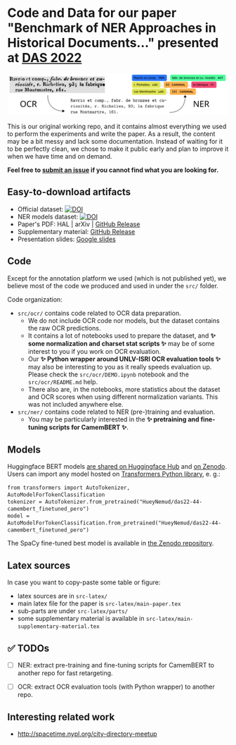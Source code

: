 # Code and Data for our paper "Benchmark of NER Approaches in Historical Documents…" presented at [DAS 2022](https://das2022.univ-lr.fr/)

![](src-latex/figs/overview-intro.svg)

This is our original working repo, and it contains almost everything we used to perform the experiments and write the paper.
As a result, the content may be a bit messy and lack some documentation.
Instead of waiting for it to be perfectly clean, we chose to make it public early and plan to improve it when we have time and on demand.

**Feel free to [submit an issue](https://github.com/soduco/paper-ner-bench-das22/issues/new) if you cannot find what you are looking for.**


## Easy-to-download artifacts
- Official dataset: [![DOI](https://zenodo.org/badge/DOI/10.5281/zenodo.6394464.svg)](https://doi.org/10.5281/zenodo.6394464)
- NER models dataset: [![DOI](https://zenodo.org/badge/DOI/10.5281/zenodo.6576008.svg)](https://doi.org/10.5281/zenodo.6576008)
- Paper's PDF: HAL | arXiv | [GitHub Release](https://github.com/soduco/paper-ner-bench-das22/releases/download/v2.0.0-camera-ready/main-paper.pdf)
- Supplementary material: [GitHub Release](https://github.com/soduco/paper-ner-bench-das22/releases/download/v2.0.0-camera-ready/main-supplementary-material.pdf)
- Presentation slides: [Google slides](https://docs.google.com/presentation/d/1GosXYlkX33KsT7AkA1Avspbae3EvqMNHGKl9TCB5pCU/edit?usp=sharing)


## Code
Except for the annotation platform we used (which is not published yet), we believe most of the code we produced and used in under the `src/` folder.

Code organization:

- `src/ocr/` contains code related to OCR data preparation.
  * We do not include OCR code nor models, but the dataset contains the raw OCR predictions.  
  * It contains a lot of notebooks used to prepare the dataset, and **✨ some normalization and charset stat scripts ✨** may be of some interest to you if you work on OCR evaluation.
  * Our **✨ Python wrapper around UNLV-ISRI OCR evaluation tools ✨** may also be interesting to you as it really speeds evaluation up. Please check the `src/ocr/DEMO.ipynb` notebook and the `src/ocr/README.md` help.
  * There also are, in the notebooks, more statistics about the dataset and OCR scores when using different normalization variants. This was not included anywhere else.
- `src/ner/` contains code related to NER (pre-)training and evaluation.
  * You may be particularly interested in the **✨ pretraining and fine-tuning scripts for CamemBERT ✨**.

## Models
Huggingface BERT models [are shared on Huggingface Hub](https://huggingface.co/HueyNemud) and [on Zenodo](https://doi.org/10.5281/zenodo.6576007).
Users can import any model hosted on [Transformers Python library]([https://huggingface.co/docs/transformers/index](https://huggingface.co/docs/transformers/main_classes/model)), e. g.:
```=python
from transformers import AutoTokenizer, AutoModelForTokenClassification
tokenizer = AutoTokenizer.from_pretrained("HueyNemud/das22-44-camembert_finetuned_pero")
model = AutoModelForTokenClassification.from_pretrained("HueyNemud/das22-44-camembert_finetuned_pero")
```

The SpaCy fine-tuned best model is available in [the Zenodo repository](https://doi.org/10.5281/zenodo.6576007).


## Latex sources
In case you want to copy-paste some table or figure:
- latex sources are in `src-latex/`
- main latex file for the paper is `src-latex/main-paper.tex`
- sub-parts are under `src-latex/parts/`
- some supplementary material is available in `src-latex/main-supplementary-material.tex`

## ✅ TODOs
- [ ] NER: extract pre-training and fine-tuning scripts for CamemBERT to another repo for fast retargeting.
- [ ] OCR: extract OCR evaluation tools (with Python wrapper) to another repo.


## Interesting related work
- http://spacetime.nypl.org/city-directory-meetup

